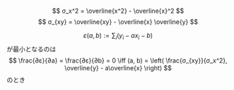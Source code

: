 <script src="https://polyfill.io/v3/polyfill.min.js?features=es6"></script>
<script id="MathJax-script" async src="https://cdn.jsdelivr.net/npm/mathjax@3/es5/tex-mml-chtml.js"></script>

$$
    σ_x^2 = \overline{x^2} - \overline{x}^2
$$
$$
    σ_{xy} = \overline{xy} - \overline{x} \overline{y}
$$

$$
    ε(a,b) := \sum_i (y_i - ax_i - b)
$$
が最小となるのは
$$
    \frac{∂ε}{∂a} = \frac{∂ε}{∂b} = 0
    \iff (a, b) = \left( \frac{σ_{xy}}{σ_x^2}, \overline{y} - a\overline{x} \right)
$$
のとき
